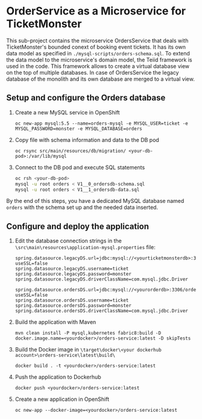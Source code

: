 # OrderService as a Microservice for TicketMonster

This sub-project contains the microservice OrdersService that deals with TicketMonster's bounded conext of booking event tickets. It has its own data model as specified in ```./mysql-scripts/orders-schema.sql```. To extend the data model to the microservice's domain model, the Teiid framework is used in the code. This framework allows to create a virtual database view on the top of multiple databases. In case of OrdersService the legacy database of the monolith and its own database are merged to a virtual view.

## Setup and configure the Orders database

1. Create a new MySQL service in OpenShift
    ```
    oc new-app mysql:5.5 --name=orders-mysql -e MYSQL_USER=ticket -e MYSQL_PASSWORD=monster -e MYSQL_DATABASE=orders
    ```
1. Copy file with schema information and data to the DB pod
    ```
    oc rsync src/main/resources/db/migration/ <your-db-pod>:/var/lib/mysql
    ```
1. Connect to the DB pod and execute SQL statements
    ```bash
    oc rsh <your-db-pod>
    mysql -u root orders < V1__0_ordersdb-schema.sql
    mysql -u root orders < V1__1_ordersdb-data.sql
    ```
By the end of this steps, you have a dedicated MySQL database named ```orders``` with the schema set up and the needed data inserted.

## Configure and deploy the application


1. Edit the database connection strings in the ```\src\main\resources\application-mysql.properties``` file:
    ```properties
    spring.datasource.legacyDS.url=jdbc:mysql://<yourticketmonsterdb>:3306/ticketmonster?useSSL=false
    spring.datasource.legacyDS.username=ticket
    spring.datasource.legacyDS.password=monster
    spring.datasource.legacyDS.driverClassName=com.mysql.jdbc.Driver

    spring.datasource.ordersDS.url=jdbc:mysql://<yourorderdb>:3306/orders?useSSL=false
    spring.datasource.ordersDS.username=ticket
    spring.datasource.ordersDS.password=monster
    spring.datasource.ordersDS.driverClassName=com.mysql.jdbc.Driver
    ```
1. Build the application with Maven
    ```
    mvn clean install -P mysql,kubernetes fabric8:build -D docker.image.name=<yourdocker>/orders-service:latest -D skipTests
    ```
1. Build the Docker image in ```\target\docker\<your dockerhub account>\orders-service\latest\build\```
    ```
    docker build . -t <yourdocker>/orders-service:latest
    ``` 
1. Push the application to Dockerhub
    ```
    docker push <yourdocker>/orders-service:latest
    ```
1. Create a new application in OpenShift
    ```
    oc new-app --docker-image=<yourdocker>/orders-service:latest
  	```

